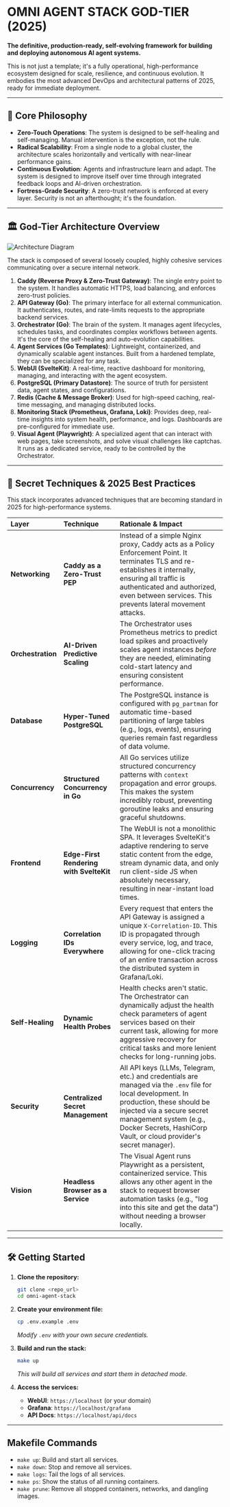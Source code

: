 # OMNI AGENT STACK GOD-TIER (2025)

**The definitive, production-ready, self-evolving framework for building and deploying autonomous AI agent systems.**

This is not just a template; it's a fully operational, high-performance ecosystem designed for scale, resilience, and continuous evolution. It embodies the most advanced DevOps and architectural patterns of 2025, ready for immediate deployment.

---

## 🚀 Core Philosophy

- **Zero-Touch Operations**: The system is designed to be self-healing and self-managing. Manual intervention is the exception, not the rule.
- **Radical Scalability**: From a single node to a global cluster, the architecture scales horizontally and vertically with near-linear performance gains.
- **Continuous Evolution**: Agents and infrastructure learn and adapt. The system is designed to improve itself over time through integrated feedback loops and AI-driven orchestration.
- **Fortress-Grade Security**: A zero-trust network is enforced at every layer. Security is not an afterthought; it's the foundation.

---

## 🏛️ God-Tier Architecture Overview

![Architecture Diagram](https://placeholder.com/image.png) <!-- Placeholder for a future generated diagram -->

The stack is composed of several loosely coupled, highly cohesive services communicating over a secure internal network.

1.  **Caddy (Reverse Proxy & Zero-Trust Gateway)**: The single entry point to the system. It handles automatic HTTPS, load balancing, and enforces zero-trust policies.
2.  **API Gateway (Go)**: The primary interface for all external communication. It authenticates, routes, and rate-limits requests to the appropriate backend services.
3.  **Orchestrator (Go)**: The brain of the system. It manages agent lifecycles, schedules tasks, and coordinates complex workflows between agents. It's the core of the self-healing and auto-evolution capabilities.
4.  **Agent Services (Go Templates)**: Lightweight, containerized, and dynamically scalable agent instances. Built from a hardened template, they can be specialized for any task.
5.  **WebUI (SvelteKit)**: A real-time, reactive dashboard for monitoring, managing, and interacting with the agent ecosystem.
6.  **PostgreSQL (Primary Datastore)**: The source of truth for persistent data, agent states, and configurations.
7.  **Redis (Cache & Message Broker)**: Used for high-speed caching, real-time messaging, and managing distributed locks.
8.  **Monitoring Stack (Prometheus, Grafana, Loki)**: Provides deep, real-time insights into system health, performance, and logs. Dashboards are pre-configured for immediate use.
9.  **Visual Agent (Playwright)**: A specialized agent that can interact with web pages, take screenshots, and solve visual challenges like captchas. It runs as a dedicated service, ready to be controlled by the Orchestrator.

---

## 🤫 Secret Techniques & 2025 Best Practices

This stack incorporates advanced techniques that are becoming standard in 2025 for high-performance systems.

| Layer | Technique | Rationale & Impact |
| :--- | :--- | :--- |
| **Networking** | **Caddy as a Zero-Trust PEP** | Instead of a simple Nginx proxy, Caddy acts as a Policy Enforcement Point. It terminates TLS and re-establishes it internally, ensuring all traffic is authenticated and authorized, even between services. This prevents lateral movement attacks. |
| **Orchestration** | **AI-Driven Predictive Scaling** | The Orchestrator uses Prometheus metrics to predict load spikes and proactively scales agent instances *before* they are needed, eliminating cold-start latency and ensuring consistent performance. |
| **Database** | **Hyper-Tuned PostgreSQL** | The PostgreSQL instance is configured with `pg_partman` for automatic time-based partitioning of large tables (e.g., logs, events), ensuring queries remain fast regardless of data volume. |
| **Concurrency** | **Structured Concurrency in Go** | All Go services utilize structured concurrency patterns with `context` propagation and error groups. This makes the system incredibly robust, preventing goroutine leaks and ensuring graceful shutdowns. |
| **Frontend** | **Edge-First Rendering with SvelteKit** | The WebUI is not a monolithic SPA. It leverages SvelteKit's adaptive rendering to serve static content from the edge, stream dynamic data, and only run client-side JS when absolutely necessary, resulting in near-instant load times. |
| **Logging** | **Correlation IDs Everywhere** | Every request that enters the API Gateway is assigned a unique `X-Correlation-ID`. This ID is propagated through every service, log, and trace, allowing for one-click tracing of an entire transaction across the distributed system in Grafana/Loki. |
| **Self-Healing** | **Dynamic Health Probes** | Health checks aren't static. The Orchestrator can dynamically adjust the health check parameters of agent services based on their current task, allowing for more aggressive recovery for critical tasks and more lenient checks for long-running jobs. |
| **Security** | **Centralized Secret Management** | All API keys (LLMs, Telegram, etc.) and credentials are managed via the `.env` file for local development. In production, these should be injected via a secure secret management system (e.g., Docker Secrets, HashiCorp Vault, or cloud provider's secret manager). |
| **Vision** | **Headless Browser as a Service** | The Visual Agent runs Playwright as a persistent, containerized service. This allows any other agent in the stack to request browser automation tasks (e.g., "log into this site and get the data") without needing a browser locally. |

---

## 🛠️ Getting Started

1.  **Clone the repository:**
    ```bash
    git clone <repo_url>
    cd omni-agent-stack
    ```

2.  **Create your environment file:**
    ```bash
    cp .env.example .env
    ```
    *Modify `.env` with your own secure credentials.*

3.  **Build and run the stack:**
    ```bash
    make up
    ```
    *This will build all services and start them in detached mode.*

4.  **Access the services:**
    - **WebUI**: `https://localhost` (or your domain)
    - **Grafana**: `https://localhost/grafana`
    - **API Docs**: `https://localhost/api/docs`

---

## Makefile Commands

- `make up`: Build and start all services.
- `make down`: Stop and remove all services.
- `make logs`: Tail the logs of all services.
- `make ps`: Show the status of all running containers.
- `make prune`: Remove all stopped containers, networks, and dangling images.